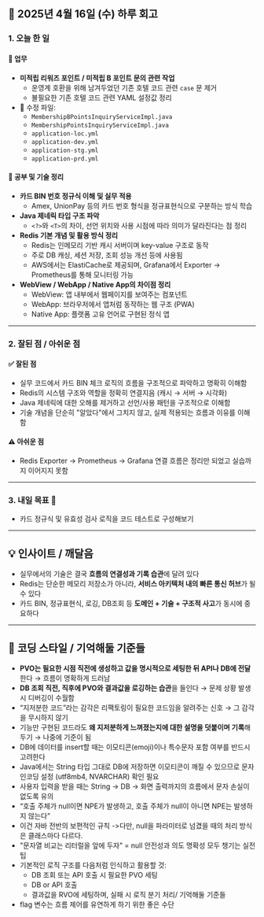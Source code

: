 ## 📅 2025년 4월 16일 (수) 하루 회고

### 1. 오늘 한 일

#### 💼 업무
- **미적립 리워즈 포인트 / 미적립 B 포인트 문의 관련 작업**
  - 운영계 호환을 위해 남겨두었던 기존 호텔 코드 관련 `case` 문 제거
  - 불필요한 기존 호텔 코드 관련 YAML 설정값 정리
- 🔧 수정 파일:
  - `MembershipBPointsInquiryServiceImpl.java`
  - `MembershipPointsInquiryServiceImpl.java`
  - `application-loc.yml`
  - `application-dev.yml`
  - `application-stg.yml`
  - `application-prd.yml`

#### 📘 공부 및 기술 정리
- **카드 BIN 번호 정규식 이해 및 실무 적용**
  - Amex, UnionPay 등의 카드 번호 형식을 정규표현식으로 구분하는 방식 학습
- **Java 제네릭 타입 구조 파악**
  - `<?>`와 `<T>`의 차이, 선언 위치와 사용 시점에 따라 의미가 달라진다는 점 정리
- **Redis 기본 개념 및 활용 방식 정리**
  - Redis는 인메모리 기반 캐시 서버이며 key-value 구조로 동작
  - 주로 DB 캐싱, 세션 저장, 조회 성능 개선 등에 사용됨
  - AWS에서는 ElastiCache로 제공되며, Grafana에서 Exporter → Prometheus를 통해 모니터링 가능
- **WebView / WebApp / Native App의 차이점 정리**
  - WebView: 앱 내부에서 웹페이지를 보여주는 컴포넌트
  - WebApp: 브라우저에서 앱처럼 동작하는 웹 구조 (PWA)
  - Native App: 플랫폼 고유 언어로 구현된 정식 앱

---

### 2. 잘된 점 / 아쉬운 점

#### ✅ 잘된 점
- 실무 코드에서 카드 BIN 체크 로직의 흐름을 구조적으로 파악하고 명확히 이해함
- Redis의 시스템 구조와 역할을 정확히 연결지음 (캐시 → 서버 → 시각화)
- Java 제네릭에 대한 오해를 제거하고 선언/사용 패턴을 구조적으로 이해함
- 기술 개념을 단순히 "알았다"에서 그치지 않고, 실제 적용되는 흐름과 이유를 이해함

#### ⚠️ 아쉬운 점
- Redis Exporter → Prometheus → Grafana 연결 흐름은 정리만 되었고 실습까지 이어지지 못함

---

### 3. 내일 목표 🎯
- 카드 정규식 및 유효성 검사 로직을 코드 테스트로 구성해보기

---

## 💡 인사이트 / 깨달음

- 실무에서의 기술은 결국 **흐름의 연결성과 기록 습관**에 달려 있다
- Redis는 단순한 메모리 저장소가 아니라, **서비스 아키텍처 내의 빠른 통신 허브**가 될 수 있다
- 카드 BIN, 정규표현식, 로깅, DB조회 등 **도메인 + 기술 + 구조적 사고**가 동시에 중요하다

---

## 🧠 코딩 스타일 / 기억해둘 기준들
- **PVO는 필요한 시점 직전에 생성하고 값을 명시적으로 세팅한 뒤 API나 DB에 전달**한다 → 흐름이 명확하게 드러남
- **DB 조회 직전, 직후에 PVO와 결과값을 로깅하는 습관**을 들인다 → 문제 상황 발생 시 디버깅이 수월함
- “지저분한 코드”라는 감각은 리팩토링이 필요한 코드임을 알려주는 신호 → 그 감각을 무시하지 않기
- 기능만 구현된 코드라도 **왜 지저분하게 느껴졌는지에 대한 설명을 덧붙이며 기록**해두기 → 나중에 기준이 됨
- DB에 데이터를 insert할 때는 이모티콘(emoji)이나 특수문자 포함 여부를 반드시 고려한다
- Java에서는 String 타입 그대로 DB에 저장하면 이모티콘이 깨질 수 있으므로 문자 인코딩 설정 (utf8mb4, NVARCHAR) 확인 필요
- 사용자 입력을 받을 때는 String → DB → 화면 출력까지의 흐름에서 문자 손실이 없도록 유의
- “호출 주체가 null이면 NPE가 발생하고, 호출 주체가 null이 아니면 NPE는 발생하지 않는다”
- 이건 자바 전반의 보편적인 규칙 ->다만, null을 파라미터로 넘겼을 때의 처리 방식은 클래스마다 다르다.
- "문자열 비교는 리터럴을 앞에 두자" = null 안전성과 의도 명확성 모두 챙기는 실전 팁
- 기본적인 로직 구조를 다음처럼 인식하고 활용할 것:
  - DB 조회 또는 API 호출 시 필요한 PVO 세팅
  - DB or API 호출
  - 결과값을 RVO에 세팅하며, 실패 시 로직 분기 처리/ 기억해둘 기준들
- flag 변수는 흐름 제어를 유연하게 하기 위한 좋은 수단

